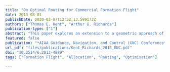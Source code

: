 ```yaml
---
title: "On Optimal Routing for Commercial Formation Flight"
date: 2013-08-01
publishDate: 2020-02-07T12:22:13.599173Z
authors: ["Thomas E. Kent", "Arthur G. Richards"]
publication-type: ["1"]
abstract: "This paper explores an extension to a geometric approach of finding optimal routes for commercial formation flight. An adaption of the Breguet range equation, alongside specific aircraft characteristics, is used to represent realistic aircraft and underlying changes in weight as fuel is burnt off. Weighting schemes, for both nominal and differential rates of fuel burn, are introduced and compared. Finally a method for finding wind-optimal routes in a formation flight paradigm is developed in order to assess the effectiveness of a geometric estimate for the formation pair assignment problem. Using the geometric method to allocate formation pairs is shown to offer good performance for solutions with a significant reduction in computation time against all possible wind-optimal formation routes."
featured: false
publication: "*AIAA Guidance, Navigation, and Control (GNC) Conference*"
url_pdf: "files/publications/Kent_Richards_2013_GNC.pdf"
doi: "10.2514/6.2013-4889"
tags: ["Formation Flight", "Allocation", "Routing", "Optimisation"]

---
```

